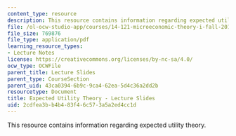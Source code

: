 ```yaml
---
content_type: resource
description: This resource contains information regarding expected utility theory.
file: /ol-ocw-studio-app/courses/14-121-microeconomic-theory-i-fall-2015/2cdfea3bb4b483f46c573a5a2ed4cc1d_MIT14_121F15_5S.pdf
file_size: 769876
file_type: application/pdf
learning_resource_types:
- Lecture Notes
license: https://creativecommons.org/licenses/by-nc-sa/4.0/
ocw_type: OCWFile
parent_title: Lecture Slides
parent_type: CourseSection
parent_uid: 43ca0394-6b9c-9ca4-62ea-5d4c36a2dd2b
resourcetype: Document
title: Expected Utility Theory - Lecture Slides
uid: 2cdfea3b-b4b4-83f4-6c57-3a5a2ed4cc1d
---
```

This resource contains information regarding expected utility theory.